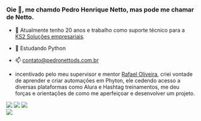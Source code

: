 ### Oie 👋, me chamdo Pedro Henrique Netto, mas pode me chamar de Netto.

- 🔭 Atualmente tenho 20 anos e trabalho como suporte técnico para a [KS2 Soluções empresariais](https://www.linkedin.com/company/ks2solucoes).
- 🌱 Estudando Python
- 📫 contato@pedronettods.com.br

- incentivado pelo meu supervisor e mentor [Rafael Oliveira](https://www.linkedin.com/in/rafael19/), criei vontade de aprender e criar automações em Phyton, ele cedendo acesso a diversas plataformas como Alura e Hashtag treinamentos, me deu forças e orientações de como me aperfeiçoar e desenvolver um projeto.

<div>
<img src="https://img.shields.io/badge/Visual_Studio-5C2D91?style=for-the-badge&logo=visual%20studio&logoColor=white">
<img src="https://img.shields.io/badge/Python-14354C?style=for-the-badge&logo=python&logoColor=white">
<img src="https://img.shields.io/badge/HTML5-E34F26?style=for-the-badge&logo=html5&logoColor=white">

</div>
<img src="https://github-readme-stats.vercel.app/api/top-langs/?username=PedroNettoDs&theme=blue-green">
